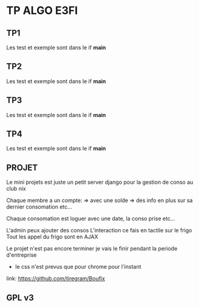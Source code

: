 # TP ALGO E3FI
## TP1
Les test et exemple sont dans le if __main__

## TP2
Les test et exemple sont dans le if __main__


## TP3
Les test et exemple sont dans le if __main__

## TP4
Les test et exemple sont dans le if __main__



## PROJET
Le mini projets est juste un petit server django pour la gestion de conso au club nix

Chaque membre a un compte:
       => avec une solde
       => des info en plus sur sa dernier consomation etc...

       
Chaque consomation est loguer avec une date, la conso prise etc...

L'admin peux ajouter des consos
L'interaction ce fais en tactile sur le frigo
Tout les appel du frigo sont en AJAX

Le projet n'est pas encore terminer je vais le finir pendant la periode d'entreprise

* le css n'est prevus que pour chrome pour l'instant

link: https://github.com/tiregram/Boufix

## GPL v3



